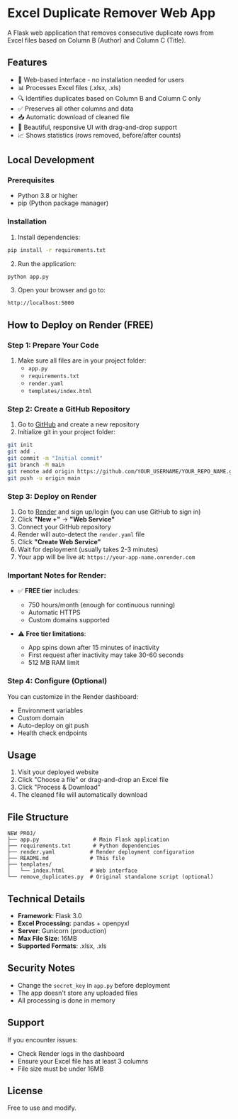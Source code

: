 # Excel Duplicate Remover Web App

A Flask web application that removes consecutive duplicate rows from Excel files based on Column B (Author) and Column C (Title).

## Features

- 🚀 Web-based interface - no installation needed for users
- 📊 Processes Excel files (.xlsx, .xls)
- 🔍 Identifies duplicates based on Column B and Column C only
- ✅ Preserves all other columns and data
- 📥 Automatic download of cleaned file
- 🎨 Beautiful, responsive UI with drag-and-drop support
- 📈 Shows statistics (rows removed, before/after counts)

## Local Development

### Prerequisites

- Python 3.8 or higher
- pip (Python package manager)

### Installation

1. Install dependencies:
```bash
pip install -r requirements.txt
```

2. Run the application:
```bash
python app.py
```

3. Open your browser and go to:
```
http://localhost:5000
```

## How to Deploy on Render (FREE)

### Step 1: Prepare Your Code

1. Make sure all files are in your project folder:
   - `app.py`
   - `requirements.txt`
   - `render.yaml`
   - `templates/index.html`

### Step 2: Create a GitHub Repository

1. Go to [GitHub](https://github.com) and create a new repository
2. Initialize git in your project folder:
```bash
git init
git add .
git commit -m "Initial commit"
git branch -M main
git remote add origin https://github.com/YOUR_USERNAME/YOUR_REPO_NAME.git
git push -u origin main
```

### Step 3: Deploy on Render

1. Go to [Render](https://render.com) and sign up/login (you can use GitHub to sign in)
2. Click **"New +"** → **"Web Service"**
3. Connect your GitHub repository
4. Render will auto-detect the `render.yaml` file
5. Click **"Create Web Service"**
6. Wait for deployment (usually takes 2-3 minutes)
7. Your app will be live at: `https://your-app-name.onrender.com`

### Important Notes for Render:

- ✅ **FREE tier** includes:
  - 750 hours/month (enough for continuous running)
  - Automatic HTTPS
  - Custom domains supported
  
- ⚠️ **Free tier limitations**:
  - App spins down after 15 minutes of inactivity
  - First request after inactivity may take 30-60 seconds
  - 512 MB RAM limit

### Step 4: Configure (Optional)

You can customize in the Render dashboard:
- Environment variables
- Custom domain
- Auto-deploy on git push
- Health check endpoints

## Usage

1. Visit your deployed website
2. Click "Choose a file" or drag-and-drop an Excel file
3. Click "Process & Download"
4. The cleaned file will automatically download

## File Structure

```
NEW PROJ/
├── app.py                 # Main Flask application
├── requirements.txt       # Python dependencies
├── render.yaml           # Render deployment configuration
├── README.md             # This file
├── templates/
│   └── index.html        # Web interface
└── remove_duplicates.py  # Original standalone script (optional)
```

## Technical Details

- **Framework**: Flask 3.0
- **Excel Processing**: pandas + openpyxl
- **Server**: Gunicorn (production)
- **Max File Size**: 16MB
- **Supported Formats**: .xlsx, .xls

## Security Notes

- Change the `secret_key` in `app.py` before deployment
- The app doesn't store any uploaded files
- All processing is done in memory

## Support

If you encounter issues:
- Check Render logs in the dashboard
- Ensure your Excel file has at least 3 columns
- File size must be under 16MB

## License

Free to use and modify.
